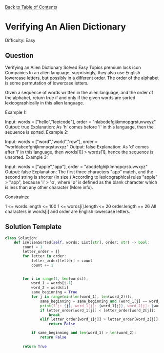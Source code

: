 [Back to Table of Contents](../../README.md)

# Verifying An Alien Dictionary
Difficulty: Easy

## Question
Verifying an Alien Dictionary
Solved
Easy
Topics
premium lock icon
Companies
In an alien language, surprisingly, they also use English lowercase letters, but possibly in a different order. The order of the alphabet is some permutation of lowercase letters.

Given a sequence of words written in the alien language, and the order of the alphabet, return true if and only if the given words are sorted lexicographically in this alien language.

 

Example 1:

Input: words = ["hello","leetcode"], order = "hlabcdefgijkmnopqrstuvwxyz"
Output: true
Explanation: As 'h' comes before 'l' in this language, then the sequence is sorted.
Example 2:

Input: words = ["word","world","row"], order = "worldabcefghijkmnpqstuvxyz"
Output: false
Explanation: As 'd' comes after 'l' in this language, then words[0] > words[1], hence the sequence is unsorted.
Example 3:

Input: words = ["apple","app"], order = "abcdefghijklmnopqrstuvwxyz"
Output: false
Explanation: The first three characters "app" match, and the second string is shorter (in size.) According to lexicographical rules "apple" > "app", because 'l' > '∅', where '∅' is defined as the blank character which is less than any other character (More info).
 

Constraints:

1 <= words.length <= 100
1 <= words[i].length <= 20
order.length == 26
All characters in words[i] and order are English lowercase letters.

## Solution Template
```python
class Solution:
    def isAlienSorted(self, words: List[str], order: str) -> bool:
        count = 1
        letter_order = {}
        for letter in order:
            letter_order[letter] = count
            count += 1
        

        for i in range(1, len(words)):
            word_1 = words[i-1]
            word_2 = words[i]
            same_beginning = True
            for j in range(min(len(word_1), len(word_2))):
                same_beginning = same_beginning and (word_1[j] == word_2[j])
                print(f"j: {j}, word_1[j]: {word_1[j]}, word_2[j]: {word_2[j]}")
                if letter_order[word_1[j]] < letter_order[word_2[j]]:
                    break
                elif letter_order[word_1[j]] > letter_order[word_2[j]]:
                    return False

            if same_beginning and len(word_1) > len(word_2):
                return False
                
        return True
        
```
